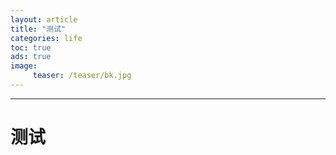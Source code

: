 ```yaml
---
layout: article
title: "测试"
categories: life
toc: true
ads: true
image:
     teaser: /teaser/bk.jpg
---
```


---

# 测试
